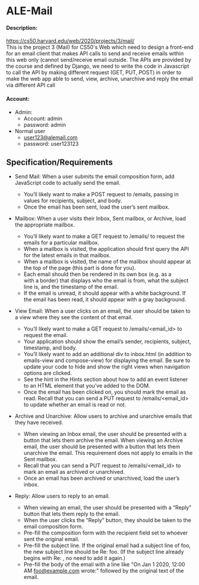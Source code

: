 # ALE-Mail

#### Description:
https://cs50.harvard.edu/web/2020/projects/3/mail/ <br>
This is the project 3 (Mail) for CS50's Web which need to design a front-end for an email client that makes API calls to send and receive emails within this web only (cannot send/receive email outside. The APIs are provided by the course and defined by Django, we need to write the code in Javascript to call the API by making different request (GET, PUT, POST) in order to make the web app able to send, view, archive, unarchive and reply the email via different API call

#### Account:
- Admin: 
  - Account: admin
  - password: admin
- Normal user
  - user123@alemail.com
  - password: user123123

## Specification/Requirements
- Send Mail: When a user submits the email composition form, add JavaScript code to actually send the email.
  - You’ll likely want to make a POST request to /emails, passing in values for recipients, subject, and body.
  - Once the email has been sent, load the user’s sent mailbox.
 
- Mailbox: When a user visits their Inbox, Sent mailbox, or Archive, load the appropriate mailbox.
  - You’ll likely want to make a GET request to /emails/<mailbox> to request the emails for a particular mailbox.
  - When a mailbox is visited, the application should first query the API for the latest emails in that mailbox.
  - When a mailbox is visited, the name of the mailbox should appear at the top of the page (this part is done for you).
  - Each email should then be rendered in its own box (e.g. as a <div> with a border) that displays who the email is from, what the subject line is, and the timestamp of the email.
  - If the email is unread, it should appear with a white background. If the email has been read, it should appear with a gray background.
 
- View Email: When a user clicks on an email, the user should be taken to a view where they see the content of that email.
  - You’ll likely want to make a GET request to /emails/<email_id> to request the email.
  - Your application should show the email’s sender, recipients, subject, timestamp, and body.
  - You’ll likely want to add an additional div to inbox.html (in addition to emails-view and compose-view) for displaying the email. Be sure to update your code to hide and show the right views when navigation options are clicked.
  - See the hint in the Hints section about how to add an event listener to an HTML element that you’ve added to the DOM.
  - Once the email has been clicked on, you should mark the email as read. Recall that you can send a PUT request to /emails/<email_id> to update whether an email is read or not.

- Archive and Unarchive: Allow users to archive and unarchive emails that they have received.
  - When viewing an Inbox email, the user should be presented with a button that lets them archive the email. When viewing an Archive email, the user should be presented with a button that lets them unarchive the email. This requirement does not apply to emails in the Sent mailbox.
  - Recall that you can send a PUT request to /emails/<email_id> to mark an email as archived or unarchived.
  - Once an email has been archived or unarchived, load the user’s inbox.

- Reply: Allow users to reply to an email.
  - When viewing an email, the user should be presented with a “Reply” button that lets them reply to the email.
  - When the user clicks the “Reply” button, they should be taken to the email composition form.
  - Pre-fill the composition form with the recipient field set to whoever sent the original email.
  - Pre-fill the subject line. If the original email had a subject line of foo, the new subject line should be Re: foo. (If the subject line already begins with Re: , no need to add it again.)
  - Pre-fill the body of the email with a line like "On Jan 1 2020, 12:00 AM foo@example.com wrote:" followed by the original text of the email.
  

